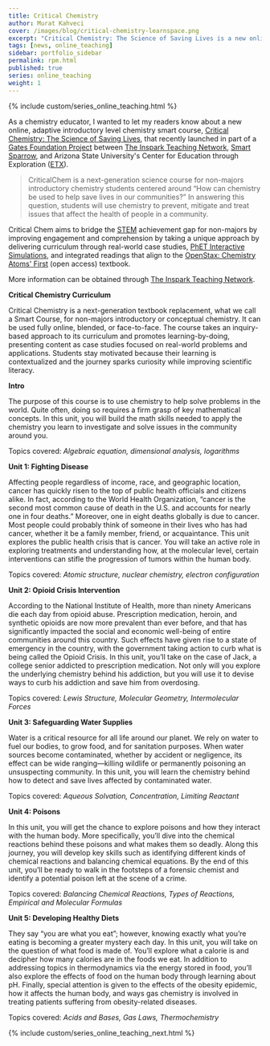 ```yaml
---
title: Critical Chemistry
author: Murat Kahveci
cover: /images/blog/critical-chemistry-learnspace.png
excerpt: "Critical Chemistry: The Science of Saving Lives is a new online, adaptive introductory level chemistry smart course."
tags: [news, online_teaching]
sidebar: portfolio_sidebar
permalink: rpm.html
published: true 
series: online_teaching
weight: 1 
---
```

{% include custom/series_online_teaching.html %}

As a chemistry educator, I wanted to let my readers know about a new online, adaptive introductory level chemistry smart course, [Critical Chemistry: The Science of Saving Lives](https://www.inspark.education/demo/criticalchem/), that recently launched in part of a [Gates Foundation Project](https://www.gatesfoundation.org/What-We-Do) between [The Inspark Teaching Network](https://inspark.education/), [Smart Sparrow](https://www.smartsparrow.com/), and Arizona State University's Center for Education through Exploration ([ETX](https://etx.asu.edu/)).

> CriticalChem is a next-generation science course for non-majors introductory chemistry students centered around “How can chemistry be used to help save lives in our communities?” In answering this question, students will use chemistry to prevent, mitigate and treat issues that affect the health of people in a community.

Critical Chem aims to bridge the [STEM](https://www.ed.gov/stem) achievement gap for non-majors by improving engagement and comprehension by taking a unique approach by delivering curriculum through real-world case studies, [PhET Interactive Simulations](https://phet.colorado.edu/), and integrated readings that align to the [OpenStax: Chemistry Atoms' First](https://openstax.org/details/books/chemistry-atoms-first) (open access) textbook.

More information can be obtained through [The Inspark Teaching Network](https://inspark.education/).

__Critical Chemistry Curriculum__

Critical Chemistry is a next-generation textbook replacement, what we call a Smart Course, for non-majors introductory or conceptual chemistry. It can be used fully online, blended, or face-to-face. The course takes an inquiry-based approach to its curriculum and promotes learning-by-doing, presenting content as case studies focused on real-world problems and applications. Students stay motivated because their learning is contextualized and the journey sparks curiosity while improving scientific literacy.

__Intro__

The purpose of this course is to use chemistry to help solve problems in the world. Quite often, doing so requires a firm grasp of key mathematical concepts. In this unit, you will build the math skills needed to apply the chemistry you learn to investigate and solve issues in the community around you.

Topics covered: _Algebraic equation, dimensional analysis, logarithms_

__Unit 1: Fighting Disease__

Affecting people regardless of income, race, and geographic location, cancer has quickly risen to the top of public health officials and citizens alike. In fact, according to the World Health Organization, “cancer is the second most common cause of death in the U.S. and accounts for nearly one in four deaths.” Moreover, one in eight deaths globally is due to cancer. Most people could probably think of someone in their lives who has had cancer, whether it be a family member, friend, or acquaintance. This unit explores the public health crisis that is cancer. You will take an active role in exploring treatments and understanding how, at the molecular level, certain interventions can stifle the progression of tumors within the human body.

Topics covered: _Atomic structure, nuclear chemistry, electron configuration_

__Unit 2: Opioid Crisis Intervention__

According to the National Institute of Health, more than ninety Americans die each day from opioid abuse. Prescription medication, heroin, and synthetic opioids are now more prevalent than ever before, and that has significantly impacted the social and economic well-being of entire communities around this country. Such effects have given rise to a state of emergency in the country, with the government taking action to curb what is being called the Opioid Crisis. In this unit, you’ll take on the case of Jack, a college senior addicted to prescription medication. Not only will you explore the underlying chemistry behind his addiction, but you will use it to devise ways to curb his addiction and save him from overdosing.

Topics covered: _Lewis Structure, Molecular Geometry, Intermolecular Forces_

__Unit 3: Safeguarding Water Supplies__

Water is a critical resource for all life around our planet. We rely on water to fuel our bodies, to grow food, and for sanitation purposes. When water sources become contaminated, whether by accident or negligence, its effect can be wide ranging—killing wildlife or permanently poisoning an unsuspecting community. In this unit, you will learn the chemistry behind how to detect and save lives affected by contaminated water.

Topics covered: _Aqueous Solvation, Concentration, Limiting Reactant_

__Unit 4: Poisons__

In this unit, you will get the chance to explore poisons and how they interact with the human body. More specifically, you’ll dive into the chemical reactions behind these poisons and what makes them so deadly. Along this journey, you will develop key skills such as identifying different kinds of chemical reactions and balancing chemical equations. By the end of this unit, you’ll be ready to walk in the footsteps of a forensic chemist and identify a potential poison left at the scene of a crime.

Topics covered: _Balancing Chemical Reactions, Types of Reactions, Empirical and Molecular Formulas_

__Unit 5: Developing Healthy Diets__

They say “you are what you eat”; however, knowing exactly what you’re eating is becoming a greater mystery each day. In this unit, you will take on the question of what food is made of. You’ll explore what a calorie is and decipher how many calories are in the foods we eat. In addition to addressing topics in thermodynamics via the energy stored in food, you’ll also explore the effects of food on the human body through learning about pH. Finally, special attention is given to the effects of the obesity epidemic, how it affects the human body, and ways gas chemistry is involved in treating patients suffering from obesity-related diseases.

Topics covered: _Acids and Bases, Gas Laws, Thermochemistry_

{% include custom/series_online_teaching_next.html %}